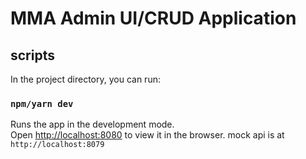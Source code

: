 # MMA Admin UI/CRUD Application

## scripts

In the project directory, you can run:

### `npm/yarn dev`

Runs the app in the development mode.\
Open [http://localhost:8080](http://localhost:8080) to view it in the browser.
mock api is at `http://localhost:8079`